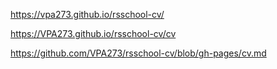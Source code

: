https://vpa273.github.io/rsschool-cv/

https://VPA273.github.io/rsschool-cv/cv

https://github.com/VPA273/rsschool-cv/blob/gh-pages/cv.md
